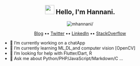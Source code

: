 <h2 align="center">
  <img src="https://raw.githubusercontent.com/iampavangandhi/iampavangandhi/master/gifs/Hi.gif" width="30px">
  Hello, I'm Hannani.
</h2>

<p align="center"> <img src=https://komarev.com/ghpvc/?username=mhannani alt=mhannani/></p>

<p align="center">
  <a href="https://mhannani.codes/">Blog</a> ••
  <a href="https://twitter.com/Mohamed_Hanani4">Twitter</a> ••
  <a href="https://www.linkedin.com/in/mhannani/">LinkedIn</a> ••
  <a href="https://stackoverflow.com/users/13652942/hannani">StackOverflow</a>
</p>


- 🔭 I’m currently working on a chatApp
- 🌱 I’m currently learning ML,DL,and computer vision [OpenCV]
- 🤔 I’m looking for help with Flutter/Dart, R
- 💬 Ask me about Python/PHP/JavaScript/Markdown/C ...
<!--

- 📫 How to reach me: ...
- 👯 I’m looking to collaborate on ...
- 😄 Pronouns: ...
- ⚡ Fun fact: ...
-->
<!--START_SECTION:waka-->

<!--END_SECTION:waka-->

